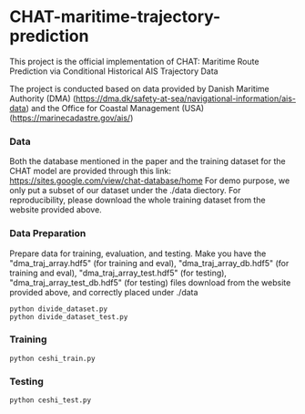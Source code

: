 # CHAT-maritime-trajectory-prediction
This project is the official implementation of CHAT: Maritime Route Prediction via Conditional Historical AIS Trajectory Data

The project is conducted based on data provided by Danish Maritime Authority (DMA) (https://dma.dk/safety-at-sea/navigational-information/ais-data) and the Office for Coastal Management (USA) (https://marinecadastre.gov/ais/)


### Data
Both the database mentioned in the paper and the training dataset for the CHAT model are provided through this link: https://sites.google.com/view/chat-database/home<break>
For demo purpose, we only put a subset of our dataset under the ./data diectory. For reproducibility, please download the whole training dataset from the website provided above.



### Data Preparation 
Prepare data for training, evaluation, and testing. Make you have the "dma_traj_array.hdf5" (for training and eval), "dma_traj_array_db.hdf5" (for training and eval), "dma_traj_array_test.hdf5" (for testing), "dma_traj_array_test_db.hdf5" (for testing) files download from the website provided above, and correctly placed under ./data
````
python divide_dataset.py
python divide_dataset_test.py 
````

### Training
````
python ceshi_train.py
````

### Testing
````
python ceshi_test.py
````

